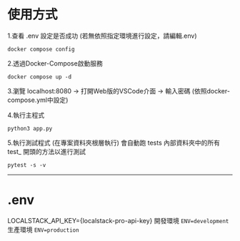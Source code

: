 # 使用方式
1.查看 .env 設定是否成功 (若無依照指定環境進行設定，請編輯.env)
```
docker compose config
```

2.透過Docker-Compose啟動服務
```
docker compose up -d
```

3.瀏覽 localhost:8080 -> 打開Web版的VSCode介面 -> 輸入密碼 (依照docker-compose.yml中設定)

4.執行主程式
```
python3 app.py
```

5.執行測試程式 (在專案資料夾根層執行)
會自動跑 tests 內部資料夾中的所有 test_ 開頭的方法以進行測試
```
pytest -s -v
```

------------

# .env
LOCALSTACK_API_KEY={localstack-pro-api-key}
開發環境  `ENV=development`
生產環境  `ENV=production`